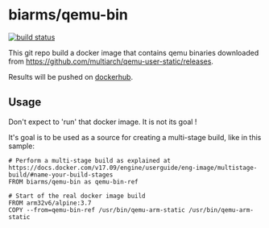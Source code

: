 # biarms/qemu-bin

[![build status](https://api.travis-ci.org/biarms/qemu-bin.svg?branch=master)](https://travis-ci.org/biarms/qemu-bin)

This git repo build a docker image that contains qemu binaries downloaded from https://github.com/multiarch/qemu-user-static/releases.

Results will be pushed on [dockerhub](https://hub.docker.com/r/biarms/qemu-bin).

## Usage

Don't expect to 'run' that docker image. It is not its goal !

It's goal is to be used as a source for creating a multi-stage build, like in this sample:

```
# Perform a multi-stage build as explained at https://docs.docker.com/v17.09/engine/userguide/eng-image/multistage-build/#name-your-build-stages
FROM biarms/qemu-bin as qemu-bin-ref

# Start of the real docker image build
FROM arm32v6/alpine:3.7
COPY --from=qemu-bin-ref /usr/bin/qemu-arm-static /usr/bin/qemu-arm-static
```